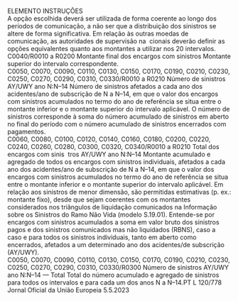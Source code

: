  
ELEMENTO  INSTRUÇÕES  
A opção escolhida deverá ser utilizada de forma coerente ao longo dos períodos 
de comunicação, a não ser que a distribuição dos sinistros se altere de forma 
significativa. 
Em relação às outras moedas de comunicação, as autoridades de supervisão na ­
cionais deverão definir as opções equivalentes quanto aos montantes a utilizar nos 
20 intervalos.  
C0040/R0010 
a R0200  Montante final dos encargos 
com sinistros  Montante superior do intervalo correspondente.  
C0050, C0070, 
C0090, C0110, 
C0130, C0150, 
C0170, C0190, 
C0210, C0230, 
C0250, C0270, 
C0290, C0310, 
C0330/R0010 
a R0210  Número de sinistros AY/UWY 
ano N:N–14  Número de sinistros afetados a cada ano dos acidentes/ano de subscrição de N a 
N–14, em que o valor dos encargos com sinistros acumulados no termo do ano 
de referência se situa entre o montante inferior e o montante superior do intervalo 
aplicável. O número de sinistros corresponde à soma do número acumulado de 
sinistros em aberto no final do período com o número acumulado de sinistros 
encerrados com pagamentos.  
C0060, C0080, 
C0100, C0120, 
C0140, C0160, 
C0180, C0200, 
C0220, C0240, 
C0260, C0280, 
C0300, C0320, 
C0340/R0010 
a R0210  Total dos encargos com sinis ­
tros AY/UWY ano N:N–14  Montante acumulado e agregado de todos os encargos com sinistros individuais, 
afetados a cada ano dos acidentes/ano de subscrição de N a N–14, em que o valor 
dos encargos com sinistros acumulados no termo do ano de referência se situa 
entre o montante inferior e o montante superior do intervalo aplicável. 
Em relação aos sinistros de menor dimensão, são permitidas estimativas (p. ex.: 
montante fixo), desde que sejam coerentes com os montantes considerados nos 
triângulos de liquidação comunicados na Informação sobre os Sinistros do Ramo 
Não Vida (modelo S.19.01). 
Entende-se por encargos com sinistros acumulados a soma em valor bruto dos 
sinistros pagos e dos sinistros comunicados mas não liquidados (RBNS), caso a 
caso e para todos os sinistros individuais, tanto em aberto como encerrados, 
afetados a um determinado ano dos acidentes/de subscrição (AY/UWY).  
C0050, C0070, 
C0090, C0110, 
C0130, C0150, 
C0170, C0190, 
C0210, C0230, 
C0250, C0270, 
C0290, C0310, 
C0330/R0300  Número de sinistros AY/UWY 
ano N:N–14 — Total  Total do número acumulado e agregado de sinistros para todos os intervalos e 
para cada um dos anos N a N–14.PT  L 120/778 Jornal Oficial da União Europeia 5.5.2023